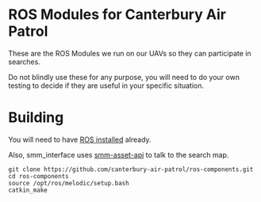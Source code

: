 # ROS Modules for Canterbury Air Patrol

These are the ROS Modules we run on our UAVs so they can participate in searches.

Do not blindly use these for any purpose, you will need to do your own testing to decide if they are useful in your specific situation.

# Building
You will need to have [ROS installed](http://wiki.ros.org/melodic/Installation) already.

Also, smm_interface uses [smm-asset-api](https://github.com/canterbury-air-patrol/smm-asset-api) to talk to the search map.

```
git clone https://github.com/canterbury-air-patrol/ros-components.git
cd ros-components
source /opt/ros/melodic/setup.bash
catkin_make
```
